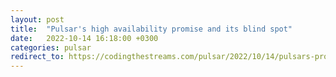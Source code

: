```yaml
---
layout: post
title:  "Pulsar's high availability promise and its blind spot"
date:   2022-10-14 16:18:00 +0300
categories: pulsar
redirect_to: https://codingthestreams.com/pulsar/2022/10/14/pulsars-promise.html
---
```

